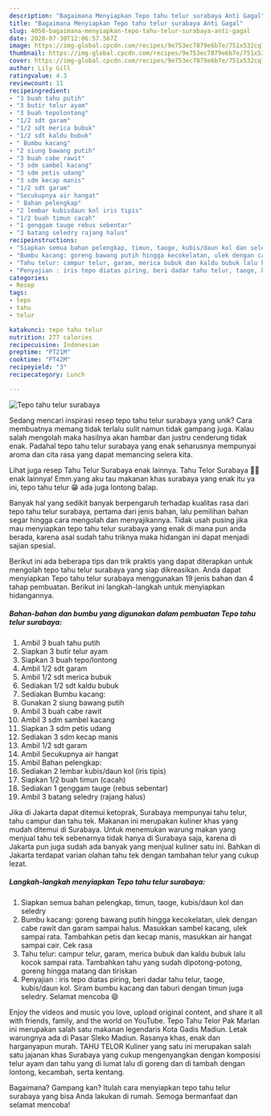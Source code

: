 ```yaml
---
description: "Bagaimana Menyiapkan Tepo tahu telur surabaya Anti Gagal"
title: "Bagaimana Menyiapkan Tepo tahu telur surabaya Anti Gagal"
slug: 4058-bagaimana-menyiapkan-tepo-tahu-telur-surabaya-anti-gagal
date: 2020-07-30T12:06:57.567Z
image: https://img-global.cpcdn.com/recipes/9e753ec7879e6b7e/751x532cq70/tepo-tahu-telur-surabaya-foto-resep-utama.jpg
thumbnail: https://img-global.cpcdn.com/recipes/9e753ec7879e6b7e/751x532cq70/tepo-tahu-telur-surabaya-foto-resep-utama.jpg
cover: https://img-global.cpcdn.com/recipes/9e753ec7879e6b7e/751x532cq70/tepo-tahu-telur-surabaya-foto-resep-utama.jpg
author: Lily Gill
ratingvalue: 4.3
reviewcount: 11
recipeingredient:
- "3 buah tahu putih"
- "3 butir telur ayam"
- "3 buah tepolontong"
- "1/2 sdt garam"
- "1/2 sdt merica bubuk"
- "1/2 sdt kaldu bubuk"
- " Bumbu kacang"
- "2 siung bawang putih"
- "3 buah cabe rawit"
- "3 sdm sambel kacang"
- "3 sdm petis udang"
- "3 sdm kecap manis"
- "1/2 sdt garam"
- "Secukupnya air hangat"
- " Bahan pelengkap"
- "2 lembar kubisdaun kol iris tipis"
- "1/2 buah timun cacah"
- "1 genggam tauge rebus sebentar"
- "3 batang seledry rajang halus"
recipeinstructions:
- "Siapkan semua bahan pelengkap, timun, taoge, kubis/daun kol dan seledry"
- "Bumbu kacang: goreng bawang putih hingga kecokelatan, ulek dengan cabe rawit dan garam sampai halus. Masukkan sambel kacang, ulek sampai rata. Tambahkan petis dan kecap manis, masukkan air hangat sampai cair. Cek rasa"
- "Tahu telur: campur telur, garam, merica bubuk dan kaldu bubuk lalu kocok sampai rata. Tambahkan tahu yang sudah dipotong-potong, goreng hingga matang dan tiriskan"
- "Penyajian : iris tepo diatas piring, beri dadar tahu telur, taoge, kubis/daun kol. Siram bumbu kacang dan taburi dengan timun juga seledry. Selamat mencoba 😄"
categories:
- Resep
tags:
- tepo
- tahu
- telur

katakunci: tepo tahu telur 
nutrition: 277 calories
recipecuisine: Indonesian
preptime: "PT21M"
cooktime: "PT42M"
recipeyield: "3"
recipecategory: Lunch

---
```



![Tepo tahu telur surabaya](https://img-global.cpcdn.com/recipes/9e753ec7879e6b7e/751x532cq70/tepo-tahu-telur-surabaya-foto-resep-utama.jpg)

Sedang mencari inspirasi resep tepo tahu telur surabaya yang unik? Cara membuatnya memang tidak terlalu sulit namun tidak gampang juga. Kalau salah mengolah maka hasilnya akan hambar dan justru cenderung tidak enak. Padahal tepo tahu telur surabaya yang enak seharusnya mempunyai aroma dan cita rasa yang dapat memancing selera kita.

Lihat juga resep Tahu Telur Surabaya enak lainnya. Tahu Telor Surabaya 🍳😎 enak lainnya! Emm.yang aku tau makanan khas surabaya yang enak itu ya ini, tepo tahu telur 😁 ada juga lontong balap.

Banyak hal yang sedikit banyak berpengaruh terhadap kualitas rasa dari tepo tahu telur surabaya, pertama dari jenis bahan, lalu pemilihan bahan segar hingga cara mengolah dan menyajikannya. Tidak usah pusing jika mau menyiapkan tepo tahu telur surabaya yang enak di mana pun anda berada, karena asal sudah tahu triknya maka hidangan ini dapat menjadi sajian spesial.


Berikut ini ada beberapa tips dan trik praktis yang dapat diterapkan untuk mengolah tepo tahu telur surabaya yang siap dikreasikan. Anda dapat menyiapkan Tepo tahu telur surabaya menggunakan 19 jenis bahan dan 4 tahap pembuatan. Berikut ini langkah-langkah untuk menyiapkan hidangannya.

<!--inarticleads1-->

##### Bahan-bahan dan bumbu yang digunakan dalam pembuatan Tepo tahu telur surabaya:

1. Ambil 3 buah tahu putih
1. Siapkan 3 butir telur ayam
1. Siapkan 3 buah tepo/lontong
1. Ambil 1/2 sdt garam
1. Ambil 1/2 sdt merica bubuk
1. Sediakan 1/2 sdt kaldu bubuk
1. Sediakan  Bumbu kacang:
1. Gunakan 2 siung bawang putih
1. Ambil 3 buah cabe rawit
1. Ambil 3 sdm sambel kacang
1. Siapkan 3 sdm petis udang
1. Sediakan 3 sdm kecap manis
1. Ambil 1/2 sdt garam
1. Ambil Secukupnya air hangat
1. Ambil  Bahan pelengkap:
1. Sediakan 2 lembar kubis/daun kol (iris tipis)
1. Siapkan 1/2 buah timun (cacah)
1. Sediakan 1 genggam tauge (rebus sebentar)
1. Ambil 3 batang seledry (rajang halus)


Jika di Jakarta dapat ditemui ketoprak, Surabaya mempunyai tahu telur, tahu campur dan tahu tek. Makanan ini merupakan kuliner khas yang mudah ditemui di Surabaya. Untuk menemukan warung makan yang menjual tahu tek sebenarnya tidak hanya di Surabaya saja, karena di Jakarta pun juga sudah ada banyak yang menjual kuliner satu ini. Bahkan di Jakarta terdapat varian olahan tahu tek dengan tambahan telur yang cukup lezat. 

<!--inarticleads2-->

##### Langkah-langkah menyiapkan Tepo tahu telur surabaya:

1. Siapkan semua bahan pelengkap, timun, taoge, kubis/daun kol dan seledry
1. Bumbu kacang: goreng bawang putih hingga kecokelatan, ulek dengan cabe rawit dan garam sampai halus. Masukkan sambel kacang, ulek sampai rata. Tambahkan petis dan kecap manis, masukkan air hangat sampai cair. Cek rasa
1. Tahu telur: campur telur, garam, merica bubuk dan kaldu bubuk lalu kocok sampai rata. Tambahkan tahu yang sudah dipotong-potong, goreng hingga matang dan tiriskan
1. Penyajian : iris tepo diatas piring, beri dadar tahu telur, taoge, kubis/daun kol. Siram bumbu kacang dan taburi dengan timun juga seledry. Selamat mencoba 😄


Enjoy the videos and music you love, upload original content, and share it all with friends, family, and the world on YouTube. Tepo Tahu Telor Pak Marlan ini merupakan salah satu makanan legendaris Kota Gadis Madiun. Letak warungnya ada di Pasar Sleko Madiun. Rasanya khas, enak dan harganyapun murah. TAHU TELOR Kuliner yang satu ini merupakan salah satu jajanan khas Surabaya yang cukup mengenyangkan dengan komposisi telur ayam dan tahu yang di lumat lalu di goreng dan di tambah dengan lontong, kecambah, serta kentang. 

Bagaimana? Gampang kan? Itulah cara menyiapkan tepo tahu telur surabaya yang bisa Anda lakukan di rumah. Semoga bermanfaat dan selamat mencoba!

